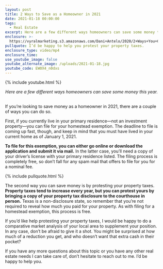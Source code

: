 ```yaml
---
layout: post
title: 2 Ways to Save as a Homeowner in 2021
date: 2021-01-18 00:00:00
tags:
  - Real Estate
excerpt: Here are a few different ways homeowners can save some money this year.
enclosure: >-
  https://vyralmarketing.s3.amazonaws.com/Dani+Antelo/2020/2+Ways+You+Can+Save+Money+as+a+Homeowner+in+2020.mp4
pullquote: I’d be happy to help you protest your property taxes.
enclosure_type: video/mp4
enclosure_time:
use_youtube_image: false
youtube_alternate_image: /uploads/2021-01-18.jpg
youtube_code: EW0X4_n0dxs
---
```


{% include youtube.html %}

<center><em>Here are a few different ways homeowners can save some money this year.</em></center>

<center>&nbsp;</center>

If you’re looking to save money as a homeowner in 2021, there are a couple of ways you can do so.&nbsp;

First, if you currently live in your primary residence—not an investment property—you can file for your homestead exemption. The deadline to file is coming up fast, though, and keep in mind that you must have lived in your current home as of January 1, 2021.&nbsp;

**To file for this exemption, you can either go online or download the application and submit it via mail.** In the latter case, you’ll need a copy of your driver’s license with your primary residence listed. The filing process is completely free, so don’t fall for any spam mail that offers to file for you for a nominal fee.

{% include pullquote.html %}

The second way you can save money is by protesting your property taxes. **Property taxes tend to increase every year, but you can protest yours by bringing a copy of your property tax disclosure to the courthouse in person.** Texas is a non-disclosure state, so remember that you’re not required to reveal how much you paid for your property. As with filing for a homestead exemption, this process is free.&nbsp;

If you’d like help protesting your property taxes, I would be happy to do a comparative market analysis of your local area to supplement your position. In any case, don’t be afraid to give it a shot. You might be surprised at how much of a reduction you get, and who doesn’t want that extra cash in their pocket?

If you have any more questions about this topic or you have any other real estate needs I can take care of, don’t hesitate to reach out to me. I’d be happy to help you.
